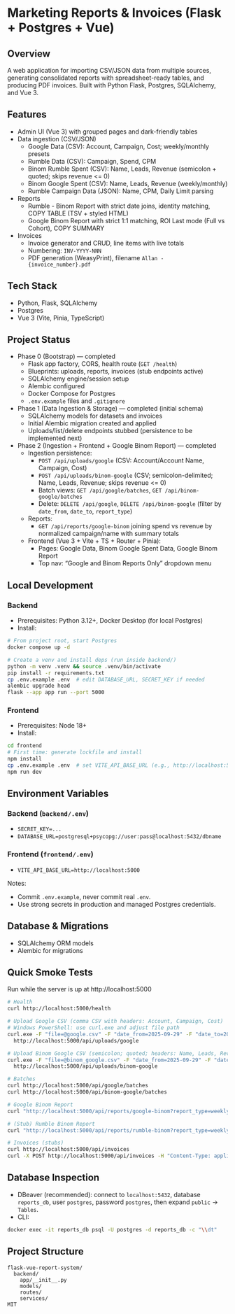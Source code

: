 # Marketing Reports & Invoices (Flask + Postgres + Vue)

## Overview
A web application for importing CSV/JSON data from multiple sources, generating consolidated reports with spreadsheet-ready tables, and producing PDF invoices. Built with Python Flask, Postgres, SQLAlchemy, and Vue 3.

## Features
- Admin UI (Vue 3) with grouped pages and dark-friendly tables
- Data ingestion (CSV/JSON)
  - Google Data (CSV): Account, Campaign, Cost; weekly/monthly presets
  - Rumble Data (CSV): Campaign, Spend, CPM
  - Binom Rumble Spent (CSV): Name, Leads, Revenue (semicolon + quoted; skips revenue <= 0)
  - Binom Google Spent (CSV): Name, Leads, Revenue (weekly/monthly)
  - Rumble Campaign Data (JSON): Name, CPM, Daily Limit parsing
- Reports
  - Rumble - Binom Report with strict date joins, identity matching, COPY TABLE (TSV + styled HTML)
  - Google Binom Report with strict 1:1 matching, ROI Last mode (Full vs Cohort), COPY SUMMARY
- Invoices
  - Invoice generator and CRUD, line items with live totals
  - Numbering: `INV-YYYY-NNN`
  - PDF generation (WeasyPrint), filename `Allan - {invoice_number}.pdf`

## Tech Stack
- Python, Flask, SQLAlchemy
- Postgres
- Vue 3 (Vite, Pinia, TypeScript)

## Project Status
- Phase 0 (Bootstrap) — completed
  - Flask app factory, CORS, health route (`GET /health`)
  - Blueprints: uploads, reports, invoices (stub endpoints active)
  - SQLAlchemy engine/session setup
  - Alembic configured
  - Docker Compose for Postgres
  - `.env.example` files and `.gitignore`
- Phase 1 (Data Ingestion & Storage) — completed (initial schema)
  - SQLAlchemy models for datasets and invoices
  - Initial Alembic migration created and applied
  - Uploads/list/delete endpoints stubbed (persistence to be implemented next)
 - Phase 2 (Ingestion + Frontend + Google Binom Report) — completed
   - Ingestion persistence:
     - `POST /api/uploads/google` (CSV: Account/Account Name, Campaign, Cost)
     - `POST /api/uploads/binom-google` (CSV; semicolon-delimited; Name, Leads, Revenue; skips revenue <= 0)
     - Batch views: `GET /api/google/batches`, `GET /api/binom-google/batches`
     - Delete: `DELETE /api/google`, `DELETE /api/binom-google` (filter by `date_from`, `date_to`, `report_type`)
   - Reports:
     - `GET /api/reports/google-binom` joining spend vs revenue by normalized campaign/name with summary totals
   - Frontend (Vue 3 + Vite + TS + Router + Pinia):
     - Pages: Google Data, Binom Google Spent Data, Google Binom Report
     - Top nav: “Google and Binom Reports Only” dropdown menu

## Local Development
### Backend
- Prerequisites: Python 3.12+, Docker Desktop (for local Postgres)
- Install:
```bash
# From project root, start Postgres
docker compose up -d

# Create a venv and install deps (run inside backend/)
python -m venv .venv && source .venv/bin/activate
pip install -r requirements.txt
cp .env.example .env  # edit DATABASE_URL, SECRET_KEY if needed
alembic upgrade head
flask --app app run --port 5000
```

### Frontend
- Prerequisites: Node 18+
- Install:
```bash
cd frontend
# First time: generate lockfile and install
npm install
cp .env.example .env  # set VITE_API_BASE_URL (e.g., http://localhost:5000)
npm run dev
```

## Environment Variables
### Backend (`backend/.env`)
- `SECRET_KEY=...`
- `DATABASE_URL=postgresql+psycopg://user:pass@localhost:5432/dbname`

### Frontend (`frontend/.env`)
- `VITE_API_BASE_URL=http://localhost:5000`

Notes:
- Commit `.env.example`, never commit real `.env`.
- Use strong secrets in production and managed Postgres credentials.

## Database & Migrations
- SQLAlchemy ORM models
- Alembic for migrations

## Quick Smoke Tests
Run while the server is up at http://localhost:5000

```bash
# Health
curl http://localhost:5000/health

# Upload Google CSV (comma CSV with headers: Account, Campaign, Cost)
# Windows PowerShell: use curl.exe and adjust file path
curl.exe -F "file=@google.csv" -F "date_from=2025-09-29" -F "date_to=2025-10-05" -F "report_type=weekly" \
  http://localhost:5000/api/uploads/google

# Upload Binom Google CSV (semicolon; quoted; headers: Name, Leads, Revenue)
curl.exe -F "file=@binom_google.csv" -F "date_from=2025-09-29" -F "date_to=2025-10-05" -F "report_type=weekly" \
  http://localhost:5000/api/uploads/binom-google

# Batches
curl http://localhost:5000/api/google/batches
curl http://localhost:5000/api/binom-google/batches

# Google Binom Report
curl "http://localhost:5000/api/reports/google-binom?report_type=weekly&date_from=2025-09-29&date_to=2025-10-05&roi_last_mode=full"

# (Stub) Rumble Binom Report
curl "http://localhost:5000/api/reports/rumble-binom?report_type=weekly&date_from=2025-09-29&date_to=2025-10-05"

# Invoices (stubs)
curl http://localhost:5000/api/invoices
curl -X POST http://localhost:5000/api/invoices -H "Content-Type: application/json" -d "{}"
```

## Database Inspection
- DBeaver (recommended): connect to `localhost:5432`, database `reports_db`, user `postgres`, password `postgres`, then expand `public` → `Tables`.
- CLI:
```bash
docker exec -it reports_db psql -U postgres -d reports_db -c "\\dt"
```

## Project Structure
```
flask-vue-report-system/
  backend/
    app/__init__.py
    models/
    routes/
    services/
MIT
